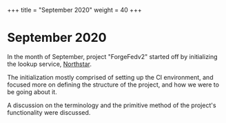 +++
title = "September 2020"
weight = 40
+++

# September 2020
In the month of September, project "ForgeFedv2" started off by
initializing the lookup service, [Northstar](https://github.com/forgeflux-org/northstar/).

The initialization mostly comprised of setting up the CI environment,
and focused more on defining the structure of the project, and how
we were to be going about it.

A discussion on the terminology and the primitive method of the
project's functionality were discussed.
